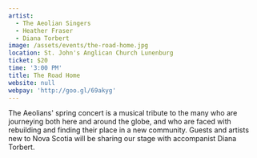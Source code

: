 ```yaml
---
artist:
  - The Aeolian Singers
  - Heather Fraser
  - Diana Torbert
image: /assets/events/the-road-home.jpg
location: St. John's Anglican Church Lunenburg
ticket: $20
time: '3:00 PM'
title: The Road Home
website: null
webpay: 'http://goo.gl/69akyg'
---
```


The Aeolians' spring concert is a musical tribute to the many who are journeying both here and around the globe, and who are faced with rebuilding and finding their place in a new community. Guests and artists new to Nova Scotia will be sharing our stage with accompanist Diana Torbert.
